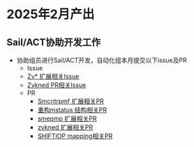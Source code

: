 # 2025年2月产出
## Sail/ACT协助开发工作
- 协助组员进行Sail/ACT开发，自动化组本月提交以下issue及PR
  -  Issue
    - [Zv* 扩展相关Issue](https://github.com/riscv/sail-riscv/issues/742)
    - [Zvkned PR相关Issue](https://github.com/rems-project/sail/issues/1058)
  - PR
    - [Smcntrpmf 扩展相关PR](https://github.com/riscv/sail-riscv/pull/690)
    - [重构mstatus 结构相关PR](https://github.com/riscv/sail-riscv/pull/652)
    - [smepmp 扩展相关PR](https://github.com/riscv/sail-riscv/pull/601)
    - [zvkned 扩展相关PR](https://github.com/riscv/sail-riscv/pull/752)
    - [SHIFTIOP mapping相关PR](https://github.com/riscv/sail-riscv/pull/735)
